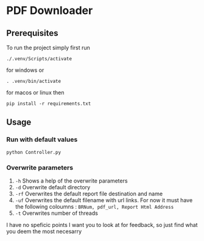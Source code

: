 # PDF Downloader

## Prerequisites
To run the project simply first run
```
./.venv/Scripts/activate
```
for windows or
```
. .venv/bin/activate
```
for macos or linux
then
```
pip install -r requirements.txt
```

## Usage
### Run with default values
```
python Controller.py
```

### Overwrite parameters
1. ` -h ` Shows a help of the overwrite parameters
2. `-d` Overwrite default directory
3. `-rf` Overwrites the default report file destination and name
3. `-uf` Overwrites the default filename with url links. For now it must have the following coloumns : `BRNum, pdf_url, Report Html Address`
4. `-t` Overwrites number of threads


I have no speficic points I want you to look at for feedback, so just find what you deem the most necesarry
